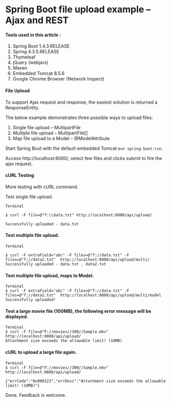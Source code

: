 # Spring Boot file upload example – Ajax and REST

#### Tools used in this article :

1. Spring Boot 1.4.3.RELEASE
2. Spring 4.3.5.RELEASE
3. Thymeleaf
4. jQuery (webjars)
5. Maven
6. Embedded Tomcat 8.5.6
7. Google Chrome Browser (Network Inspect)

#### File Upload
To support Ajax request and response, the easiest solution is returned a ResponseEntity.

The below example demonstrates three possible ways to upload files:

1. Single file upload – MultipartFile
2. Multiple file upload – MultipartFile[]
3. Map file upload to a Model – @ModelAttribute


Start Spring Boot with the default embedded Tomcat `mvn spring-boot:run`.

Access http://localhost:8080/, select few files and clicks submit to fire the ajax request.

#### cURL Testing

More testing with cURL command.

Test single file upload.

```
Terminal

$ curl -F file=@"f:\\data.txt" http://localhost:8080/api/upload/

Successfully uploaded - data.txt
```

#### Test multiple file upload.

```
Terminal

$ curl -F extraField="abc" -F files=@"f://data.txt" -F files=@"f://data2.txt"  http://localhost:8080/api/upload/multi/
Successfully uploaded - data.txt , data2.txt
```


#### Test multiple file upload, maps to Model.

```
Terminal
$ curl -F extraField="abc" -F files=@"f://data.txt" -F files=@"f://data2.txt"  http://localhost:8080/api/upload/multi/model
Successfully uploaded!
```

#### Test a large movie file (100MB), the following error message will be displayed.

```
Terminal
$ curl -F file=@"F://movies//300//Sample.mkv"  http://localhost:8080/api/upload/
Attachment size exceeds the allowable limit! (10MB)
```

#### cURL to upload a large file again.

```
Terminal
$ curl -F file=@"F://movies//300//Sample.mkv"  http://localhost:8080/api/upload/

{"errCode":"0x000123","errDesc":"Attachment size exceeds the allowable limit! (10MB)"}
```

Done. Feedback is welcome.